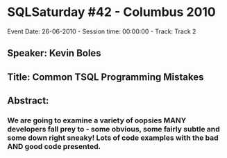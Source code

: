 # SQLSaturday #42 - Columbus 2010
Event Date: 26-06-2010 - Session time: 00:00:00 - Track: Track 2
## Speaker: Kevin Boles
## Title: Common TSQL Programming Mistakes 
## Abstract:
### We are going to examine a variety of oopsies MANY developers fall prey to - some obvious, some fairly subtle and some down right sneaky! Lots of code examples with the bad AND good code presented. 
